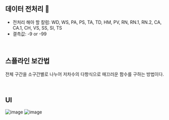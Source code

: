 ## 데이터 전처리  🙌 
- 전처리 해아 할 칼럼: WD, WS, PA, PS, TA, TD, HM, PV, RN, RN.1, RN.2, CA, CA.1, CH, VS, SS, SI, TS
- 결측값: -9 or -99

<br>

## 스플라인 보간법
전체 구간을 소구간별로 나누어 저차수의 다항식으로 매끄러운 함수를 구하는 방법이다.

<br>

## UI
![image](https://github.com/user-attachments/assets/9a0ea1f3-1110-41bb-b7f5-b07dbf74b8f2)
![image](https://github.com/user-attachments/assets/b81d3758-5f21-45bf-ac69-14c7d9d67abf)

